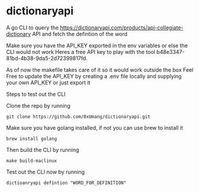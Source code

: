 # dictionaryapi
A go CLI to query the https://dictionaryapi.com/products/api-collegiate-dictionary API and fetch the defintion of the word


Make sure you have the API_KEY exported in the env variables or else the CLI would not work 
Heres a free API key to play with the tool b48e3347-81bd-4b38-9da5-2d72399817fd.

As of now the makefile takes care of it so it would work outside the box
Feel Free to update the API_KEY by creating a .env file locally and supplying your own API_KEY or just export it


Steps to test out the CLI

Clone the repo by running

```git clone https://github.com/0xUmang/dictionaryapi.git```

Make sure you have golang installed, if not you can use brew to install it 

```brew install golang```

Then build the CLI by running 

```make build-maclinux```


Test out the CLI now by running 

```dictioanryapi defintion "WORD_FOR_DEFINITION"```

